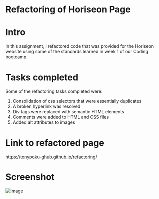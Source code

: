 # Refactoring of Horiseon Page

# Intro

In this assignment, I refactored code that was provided for the Horiseon website using some of the standards learned in week 1 of our Coding bootcamp.

# Tasks completed

Some of the refactoring tasks completed were:

1. Consolidation of css selectors that were essentially duplicates
2. A broken hyperlink was resolved
3. Div tags were replaced with semantic HTML elements
4. Comments were added to HTML and CSS files
5. Added alt attributes to images

# Link to refactored page

https://tonypoku-ghub.github.io/refactoring/

# Screenshot

![image](https://user-images.githubusercontent.com/60792525/162255541-f812441f-0b28-4bd5-8002-4402aa8581e5.png)
